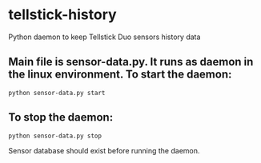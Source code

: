 tellstick-history
=================

Python daemon to keep Tellstick Duo sensors history data

Main file is sensor-data.py. It runs as daemon in the linux environment.
To start the daemon:
--------------------

`python sensor-data.py start`

To stop the daemon:
-------------------

`python sensor-data.py stop`

Sensor database should exist before running the daemon.
